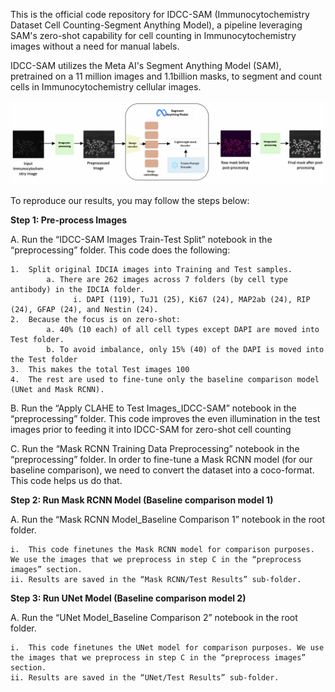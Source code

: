 This is the official code repository for IDCC-SAM (Immunocytochemistry Dataset Cell Counting-Segment Anything Model), a pipeline leveraging SAM's zero-shot capability for cell counting in Immunocytochemistry images without a need for manual labels.

IDCC-SAM utilizes the Meta AI's Segment Anything Model (SAM), pretrained on a 11 million images and 1.1billion masks, to segment and count cells in Immunocytochemistry cellular images.

![SAM design](IDCC-SAM_Architecture_Diagram.png?raw=true)

To reproduce our results, you may follow the steps below:

**Step 1: Pre-process Images**

A.	Run the “IDCC-SAM Images Train-Test Split” notebook in the “preprocessing” folder. This code does the following:

    1.	Split original IDCIA images into Training and Test samples.
            a. There are 262 images across 7 folders (by cell type antibody) in the IDCIA folder.
                  i. DAPI (119), TuJ1 (25), Ki67 (24), MAP2ab (24), RIP (24), GFAP (24), and Nestin (24).
    2.	Because the focus is on zero-shot:
            a. 40% (10 each) of all cell types except DAPI are moved into Test folder.
            b. To avoid imbalance, only 15% (40) of the DAPI is moved into the Test folder
    3.	This makes the total Test images 100
    4.	The rest are used to fine-tune only the baseline comparison model (UNet and Mask RCNN).

B.	Run the “Apply CLAHE to Test Images_IDCC-SAM” notebook in the “preprocessing” folder. This code improves the even illumination in the test images prior to feeding it into IDCC-SAM for zero-shot cell counting

C.	Run the “Mask RCNN Training Data Preprocessing” notebook in the “preprocessing” folder. In order to fine-tune a Mask RCNN model (for our baseline comparison), we need to convert the dataset into a coco-format. This code helps us do that. 


**Step 2: Run Mask RCNN Model (Baseline comparison model 1)**

A.	Run the “Mask RCNN Model_Baseline Comparison 1” notebook in the root folder.

    i.	This code finetunes the Mask RCNN model for comparison purposes. We use the images that we preprocess in step C in the “preprocess images” section.
    ii.	Results are saved in the “Mask RCNN/Test Results” sub-folder.


**Step 3: Run UNet Model (Baseline comparison model 2)**

A.	Run the “UNet Model_Baseline Comparison 2” notebook in the root folder.

    i.	This code finetunes the UNet model for comparison purposes. We use the images that we preprocess in step C in the “preprocess images” section.
    ii.	Results are saved in the “UNet/Test Results” sub-folder.
